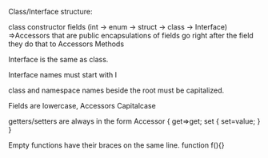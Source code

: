 Class/Interface structure:

class
	constructor
	fields (int -> enum -> struct -> class -> Interface)
	   =>Accessors that are public encapsulations of fields go right after the field they do that to
	Accessors
	Methods

Interface is the same as class.

Interface names must start with I

class and namespace names beside the root must be capitalized.

Fields are lowercase, Accessors Capitalcase

getters/setters are always in the form
Accessor
{
	get=>get;
	set
	{
		set=value;
	}
}

Empty functions have their braces on the same line.
function f(){}